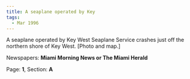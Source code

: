 ```yaml
---  
title: A seaplane operated by Key  
tags:  
  - Mar 1996  
---  
```

  
A seaplane operated by Key West Seaplane Service crashes just off the northern shore of Key West. [Photo and map.]  
  
Newspapers: **Miami Morning News or The Miami Herald**  
  
Page: **1**, Section: **A** 
